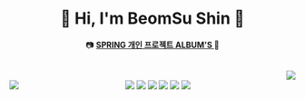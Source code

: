 
<div align="center">
 
# 🛫 Hi, I'm BeomSu Shin 🛬
📷 [<strong>SPRING 개인 프로젝트 ALBUM'S </strong>](http://3.38.214.0/) 📸 

<br>
 
<img align="right" src="https://github-readme-stats.vercel.app/api/top-langs/?username=bum2us&theme=dracula&exclude_repo=clone-web-scrapper,clone-zoom&hide=Procfile&layout=compact&langs_count=8"/>

<br>

<img align="left" src="https://github-readme-stats.vercel.app/api?username=bum2us&show_icons=true&theme=dracula"/>
 
<img src="https://img.shields.io/badge/C Sharp-368CCB?style=flat&logo=C Sharp&logoColor=white"/> 
<img src="https://img.shields.io/badge/Spring-6DB33F?style=flat&logo=Spring&logoColor=white"/> 
<img src="https://img.shields.io/badge/React-61DAFB?style=flat&logo=React&logoColor=white"/> 
<img src="https://img.shields.io/badge/JavaScript-F7DF1E?style=flat&logo=JavaScript&logoColor=white"/> 
<img src="https://img.shields.io/badge/Amazon EC2-F7DF1E?style=flat&logo=Amazon EC2&logoColor=white"/> 
<img src="https://img.shields.io/badge/Amazon RDS-527FFF?style=flat&logo=Amazon RDS&logoColor=white"/>

</div>
